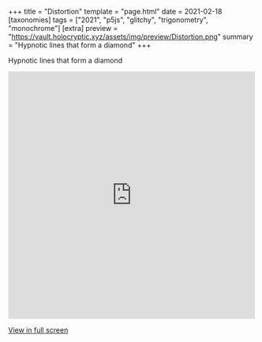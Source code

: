 +++
title = "Distortion"
template = "page.html"
date = 2021-02-18
[taxonomies]
tags = ["2021", "p5js", "glitchy", "trigonometry", "monochrome"]
[extra]
preview = "https://vault.holocryptic.xyz/assets/img/preview/Distortion.png"
summary = "Hypnotic lines that form a diamond"
+++

Hypnotic lines that form a diamond

<embed
type="text/html"
src="https://vault.holocryptic.xyz/src/2021/Distortion"
width="500"
height="500"
/>

<a target=_blank href="https://vault.holocryptic.xyz/src/2021/Distortion">View in full screen</a>
